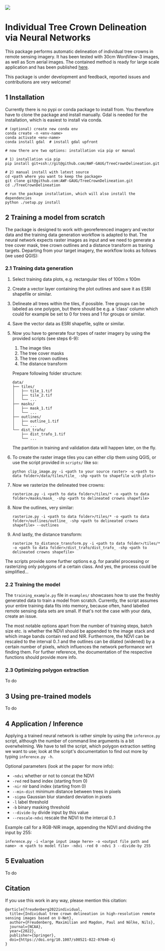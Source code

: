 ![](https://media.springernature.com/full/springer-static/image/art%3A10.1007%2Fs00521-022-07640-4/MediaObjects/521_2022_7640_Fig3_HTML.png?as=webp)

# Individual Tree Crown Delineation via Neural Networks

This package performs automatic delineation of individual tree crowns in remote sensing imagery. It has been tested with 30cm WordView-3 images, as well as 5cm aerial images. 
The contained method is ready for large scale application and has been published [here](https://link.springer.com/article/10.1007/s00521-022-07640-4).

This package is under development and feedback, reported issues and contributions are very welcome!

## 1 Installation
Currently there is no pypi or conda package to install from. You therefore have to clone the package and install manually. Gdal is needed for the installation, which is easiest to install via conda.

```
# (optional) create new conda env
conda create -n <env-name>
conda activate <env-name>
conda install gdal  # install gdal upfront

# now there are two options: installation via pip or manual

# 1) installation via pip
pip install git+ssh://git@github.com/AWF-GAUG/TreeCrownDelineation.git

# 2) manual install with latest source
cd <path where you want to keep the package> 
git clone git@github.com:AWF-GAUG/TreeCrownDelineation.git
cd ./TreeCrownDelineation

# run the package installation, which will also install the dependencies
python ./setup.py install
```

## 2 Training a model from scratch

The package is designed to work with georeferenced imagery and vector data and the training data generation workflow is adapted to that. The neural network expects raster images as input and we need to generate a tree cover mask, tree crown outlines and a distance transform as traning targets. Departing from your target imagery, the workflow looks as follows (we used QGIS):

### 2.1 Training data generation
1. Select training data plots, e.g. rectangular tiles of 100m x 100m
2. Create a vector layer containing the plot outlines and save it as ESRI shapefile or similar.
3. Delineate all trees within the tiles, if possible. Tree groups can be labeled as one polygon, but there should be e.g. a 'class' column which could for example be set to 0 for trees and 1 for groups or similar.
4. Save the vector data as ESRI shapefile, sqlite or similar.
5. Now you have to generate four types of raster imagery by using the provided scripts (see steps 6-9):
   1. The image tiles
   2. The tree cover masks
   3. The tree crown outlines
   4. The distance transform
   
   Prepare following folder structure:
    ```
    data/
    ├── tiles/
    │   ├── tile_1.tif
    │   ├── tile_2.tif
    │   └── ...
    ├── masks/
    │   ├── mask_1.tif
    │   └── ...
    ├── outlines/
    │   ├── outline_1.tif
    │   └── ...
    └── dist_trafo/
        ├── dist_trafo_1.tif
        └── ...
    ```
   The partition in training and validation data will happen later, on the fly.
6. To create the raster image tiles you can either clip them using QGIS, or use the script provided in `scripts/` like so:

   `python clip_image.py -i <path to your source raster> -o <path to data folder>/data/tiles/tile_ -shp <path to shapefile with plots>`
7. Now we rasterize the delineated tree crowns:

   `rasterize.py -i <path to data folder>/tiles/* -o <path to data folder>/masks/mask_ -shp <path to delineated crowns shapefile>`

8. Now the outlines, very similar:

   `rasterize.py -i <path to data folder>/tiles/* -o <path to data folder>/outlines/outline_ -shp <path to delineated crowns shapefile> --outlines`

9. And lastly, the distance transform:

   `rasterize_to_distance_transform.py -i <path to data folder>/tiles/* -o <path to data folder>/dist_trafo/dist_trafo_ -shp <path to delineated crowns shapefile>`

The scripts provide some further options e.g. for parallel processing or rasterizing only polygons of a certain class. And yes, the process could be simplified...

### 2.2 Training the model

The `training_example.py` file in `examples/` showcases how to use the freshly generated data to train a model from scratch. Currently, the script assumes your entire training data fits into memory, because often, hand labelled remote sensing data sets are small. If that's not the case with your data, create an issue.

The most notable options apart from the number of training steps, batch size etc. is whether the NDVI should be appended to the image stack and which image bands contain red and NIR. Furthermore, the NDVI can be rescaled to the interval 0..1 and the outlines can be dilated (widened) by a certain number of pixels, which influences the network performance wrt finding them. For further reference, the documentation of the respective functions should provide more info.

### 2.3 Optimizing polygon extraction
To do

## 3 Using pre-trained models
To do

## 4 Application / Inference
Applying a trained neural network is rather simple by using the `inference.py` script, although the number of command line arguments is a bit overwhelming. We have to tell the script, which polygon extraction setting we want to use; look at the script's documentation to find out more by typing `inference.py -h`.

Optional parameters (look at the paper for more info):
- `-ndvi` whether or not to concat the NDVI
- `-red` red band index (starting from 0)
- `-nir` nir band index (starting from 0)
- `--min-dist` minimum distance between trees in pixels
- `-sigma` Gaussian blur standard deviation in pixels
- `-l` label threshold
- `-b` binary masking threshold
- `--divide-by` divide input by this value
- `--rescale-ndvi` rescale the NDVI to the intercal 0..1

Example call for a RGB-NIR image, appending the NDVI and dividing the input by 255:

`inference.py -i <large input image here> -o <output file path and name> -m <path to model file> -ndvi -red 0 -ndvi 3 --divide-by 255`

## 5 Evaluation
To do

## Citation
If you use this work in any way, please mention this citation:
```
@article{freudenberg2022individual,
  title={Individual tree crown delineation in high-resolution remote sensing images based on U-Net},
  author={Freudenberg, Maximilian and Magdon, Paul and Nölke, Nils},
  journal={NCAA},
  year={2022},
  publisher={Springer},
  doi={https://doi.org/10.1007/s00521-022-07640-4}
}
```